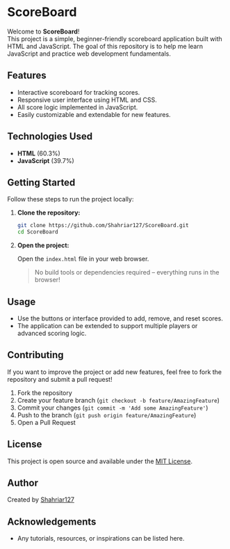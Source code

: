 # ScoreBoard

Welcome to **ScoreBoard**!  
This project is a simple, beginner-friendly scoreboard application built with HTML and JavaScript. The goal of this repository is to help me learn JavaScript and practice web development fundamentals.


## Features

- Interactive scoreboard for tracking scores.
- Responsive user interface using HTML and CSS.
- All score logic implemented in JavaScript.
- Easily customizable and extendable for new features.

## Technologies Used

- **HTML** (60.3%)
- **JavaScript** (39.7%)

## Getting Started

Follow these steps to run the project locally:

1. **Clone the repository:**

   ```bash
   git clone https://github.com/Shahriar127/ScoreBoard.git
   cd ScoreBoard
   ```

2. **Open the project:**

   Open the `index.html` file in your web browser.

   > No build tools or dependencies required – everything runs in the browser!

## Usage

- Use the buttons or interface provided to add, remove, and reset scores.
- The application can be extended to support multiple players or advanced scoring logic.

## Contributing

If you want to improve the project or add new features, feel free to fork the repository and submit a pull request!

1. Fork the repository
2. Create your feature branch (`git checkout -b feature/AmazingFeature`)
3. Commit your changes (`git commit -m 'Add some AmazingFeature'`)
4. Push to the branch (`git push origin feature/AmazingFeature`)
5. Open a Pull Request

## License

This project is open source and available under the [MIT License](LICENSE).

## Author

Created by [Shahriar127](https://github.com/Shahriar127)

## Acknowledgements

- Any tutorials, resources, or inspirations can be listed here.
